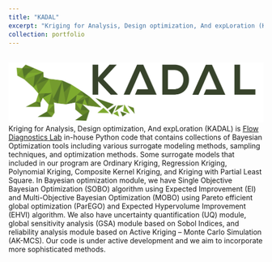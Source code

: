 ```yaml
---
title: "KADAL"
excerpt: "Kriging for Analysis, Design optimization, And expLoration (KADAL) is a Python code that contains collections of Bayesian Optimization tools including various surrogate modeling methods, sampling techniques, optimization methods, and uncertainty analyses tools including uncertainty quantification, sensitivity analysis, and reliability analysis<br/><img width='500' src='/images/kadal.jpg'>"
collection: portfolio
---
```


<br/> <img width="700" src='/images/kadal.jpg'>
Kriging for Analysis, Design optimization, And expLoration (KADAL) is [Flow Diagnostics Lab](https://flowdiagnostics.ftmd.itb.ac.id/) in-house Python code that contains collections of Bayesian Optimization tools including various surrogate modeling methods, sampling techniques, and optimization methods. Some surrogate models that included in our program are Ordinary Kriging, Regression Kriging, Polynomial Kriging, Composite Kernel Kriging, and Kriging with Partial Least Square. In Bayesian optimization module, we have Single Objective Bayesian Optimization (SOBO) algorithm using Expected Improvement (EI) and Multi-Objective Bayesian Optimization (MOBO) using Pareto efficient global optimization (ParEGO) and Expected Hypervolume Improvement (EHVI) algorithm. We also have uncertainty quantification (UQ) module, global sensitivity analysis (GSA) module based on Sobol Indices, and reliability analysis module based on Active Kriging – Monte Carlo Simulation (AK-MCS). Our code is under active development and we aim to incorporate more sophisticated methods. 
